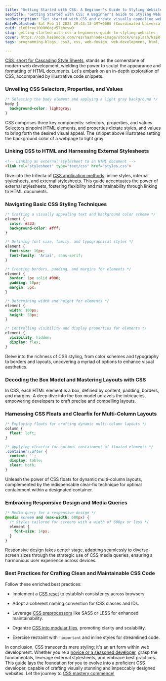 ```yaml
---
title: "Getting Started with CSS: A Beginner's Guide to Styling Websites"
seoTitle: "Getting Started with CSS: A Beginner's Guide to Styling Websites"
seoDescription: "Get started with CSS and create visually appealing websites with ease. Our beginner's guide covers CSS selectors, properties, values, and more."
datePublished: Sat Feb 11 2023 20:43:13 GMT+0000 (Coordinated Universal Time)
cuid: cle0fcve100000ajv57qhcvw0
slug: getting-started-with-css-a-beginners-guide-to-styling-websites
cover: https://cdn.hashnode.com/res/hashnode/image/stock/unsplash/NzERTNpnaDw/upload/2fd14f952735fc4eea78cb7898d6e109.jpeg
tags: programming-blogs, css3, css, web-design, web-development, html, html5, coding, programming-tips, tailwind-css-tutorial

---
```


[CSS, short for Cascading Style Sheets](https://jaurel.gumroad.com/l/tkbgv), stands as the cornerstone of modern web development, wielding the power to sculpt the appearance and formatting of HTML documents. Let's embark on an in-depth exploration of CSS, accompanied by illustrative code snippets.

### Unveiling CSS Selectors, Properties, and Values

```css
/* Selecting the body element and applying a light gray background */
body {
  background-color: lightgray;
}
```

CSS comprises three key components: selectors, properties, and values. Selectors pinpoint HTML elements, and properties dictate styles, and values to bring forth the desired visual appeal. The snippet above illustrates setting the background color of a webpage to light gray.

### Linking CSS to HTML and Harnessing External Stylesheets

```html
<!-- Linking an external stylesheet to an HTML document -->
<link rel="stylesheet" type="text/css" href="styles.css">
```

Dive into the trifecta of [CSS application methods](https://jaurel.gumroad.com/l/tkbgv): inline styles, internal stylesheets, and external stylesheets. This guide accentuates the power of external stylesheets, fostering flexibility and maintainability through linking to HTML documents.

### Navigating Basic CSS Styling Techniques

```css
/* Crafting a visually appealing text and background color scheme */
element {
  color: #333;
  background-color: #fff;
}

/* Defining font size, family, and typographical styles */
element {
  font-size: 16px;
  font-family: 'Arial', sans-serif;
}

/* Creating borders, padding, and margins for elements */
element {
  border: 1px solid #000;
  padding: 10px;
  margin: 5px;
}

/* Determining width and height for elements */
element {
  width: 100px;
  height: 50px;
}

/* Controlling visibility and display properties for elements */
element {
  visibility: hidden;
  display: flex;
}
```

Delve into the richness of CSS styling, from color schemes and typography to borders and layouts, uncovering a myriad of options to enhance visual aesthetics.

### Decoding the Box Model and Mastering Layouts with CSS

In CSS, each HTML element is a box, defined by content, padding, borders, and margins. A deep dive into the box model unravels the intricacies, empowering developers to craft precise and compelling layouts.

### Harnessing CSS Floats and Clearfix for Multi-Column Layouts

```css
/* Employing floats for crafting dynamic multi-column layouts */
column {
  float: left;
}

/* Applying clearfix for optimal containment of floated elements */
.container::after {
  content: '';
  display: table;
  clear: both;
}
```

Unleash the power of CSS floats for dynamic multi-column layouts, complemented by the indispensable clear-fix technique for optimal containment within a designated container.

### Embracing Responsive Design and Media Queries

```css
/* Media query for a responsive design */
@media screen and (max-width: 600px) {
  /* Styles tailored for screens with a width of 600px or less */
  element {
    font-size: 14px;
  }
}
```

Responsive design takes center stage, adapting seamlessly to diverse screen sizes through the strategic use of CSS media queries, ensuring a harmonious user experience across devices.

### Best Practices for Crafting Clean and Maintainable CSS Code

Follow these enriched best practices:

* Implement a [CSS reset](https://jaurel.gumroad.com/l/tkbgv) to establish consistency across browsers.
    
* Adopt a coherent naming convention for CSS classes and IDs.
    
* Leverage [CSS preprocessors](https://jaurel.gumroad.com/l/tkbgv) like SASS or LESS for enhanced maintainability.
    
* Organize [CSS into modular files](https://jaurel.gumroad.com/l/tkbgv), promoting clarity and scalability.
    
* Exercise restraint with `!important` and inline styles for streamlined code.
    

In conclusion, CSS transcends mere styling; it's an art form within web development. Whether you're a [novice or a seasoned developer](https://jaurel.gumroad.com/l/tkbgv), grasp the fundamentals, leverage external stylesheets, and embrace best practices. This guide lays the foundation for you to evolve into a proficient CSS developer, capable of crafting visually stunning and impeccably designed websites. Let the journey to [CSS mastery commence!](https://jaurel.gumroad.com/l/tkbgv)